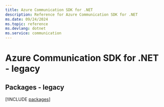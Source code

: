 ```yaml
---
title: Azure Communication SDK for .NET
description: Reference for Azure Communication SDK for .NET
ms.date: 09/24/2024
ms.topic: reference
ms.devlang: dotnet
ms.service: communication
---
```

# Azure Communication SDK for .NET - legacy
## Packages - legacy
[!INCLUDE [packages](communication-index.md)]